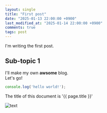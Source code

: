 ```yaml
---
layout: single
title: "First post"
date: "2025-01-13 22:00:00 +0900"
last_modified_at: "2025-01-14 22:00:00 +0900"
comments: true
tags: post
---
```


I'm writing the first post.

## Sub-topic 1

I'll make my own __awsome__ blog.<br/>
Let's go!

```javascript
console.log('hello world!');
```

The title of this document is '{{ page.title }}'

![text](https://picsum.photos/200)
